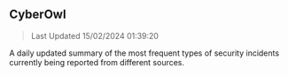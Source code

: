 ## CyberOwl 
> Last Updated 15/02/2024 01:39:20 


A daily updated summary of the most frequent types of security incidents currently being reported from different sources.

